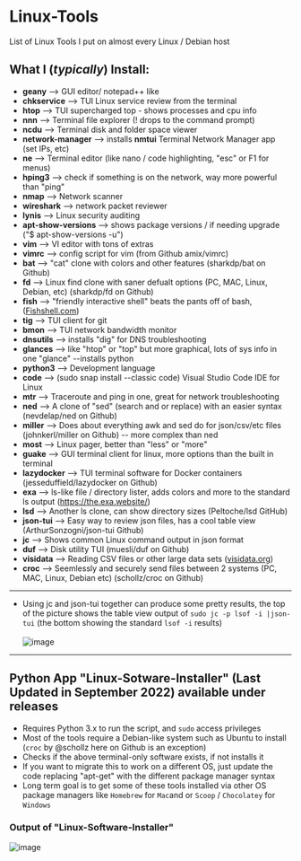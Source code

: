 # Linux-Tools
List of Linux Tools I put on almost every Linux / Debian host
## What I (_typically_) Install:
- **geany** --> GUI editor/ notepad++ like
- **chkservice** --> TUI Linux service review from the terminal
- **htop** --> TUI supercharged top - shows processes and cpu info
- **nnn** --> Terminal file explorer (! drops to the command prompt)
- **ncdu** --> Terminal disk and folder space viewer
- **network-manager**  --> installs **nmtui** Terminal Network Manager app (set IPs, etc)
- **ne** --> Terminal editor (like nano / code highlighting, "esc" or F1 for menus)
- **hping3** --> check if something is on the network, way more powerful than "ping"
- **nmap** --> Network scanner
- **wireshark** --> network packet reviewer
- **lynis** --> Linux security auditing 
- **apt-show-versions** --> shows package versions / if needing upgrade ("$ apt-show-versions -u")
- **vim** --> VI editor with tons of extras
- **vimrc** --> config script for vim (from Github amix/vimrc)
- **bat** --> "cat" clone with colors and other features (sharkdp/bat on Github)
- **fd** --> Linux find clone with saner defualt options (PC, MAC, Linux, Debian, etc) (sharkdp/fd on Github)
- **fish** --> "friendly interactive shell" beats the pants off of bash, ([Fishshell.com](https://fishshell.com))
- **tig** --> TUI client for git
- **bmon** --> TUI network bandwidth monitor
- **dnsutils** --> installs "dig" for DNS troubleshooting
- **glances** --> like "htop" or "top" but more graphical, lots of sys info in one "glance" --installs python
- **python3** --> Development language
- **code** --> (sudo snap install --classic code) Visual Studio Code IDE for Linux
- **mtr** --> Traceroute and ping in one, great for network troubleshooting
- **ned** --> A clone of "sed" (search and or replace) with an easier syntax (nevdelap/ned on Github)
- **miller** --> Does about everything awk and sed do for json/csv/etc files (johnkerl/miller on Github) -- more complex than ned
- **most** --> Linux pager, better than "less" or "more"
- **guake** --> GUI terminal client for linux, more options than the built in terminal
- **lazydocker** --> TUI terminal software for Docker containers (jesseduffield/lazydocker on Github)
- **exa** --> ls-like file / directory lister, adds colors and more to the standard ls output (https://the.exa.website/)
- **lsd** --> Another ls clone, can show directory sizes (Peltoche/lsd GitHub)
- **json-tui** --> Easy way to review json files, has a cool table view (ArthurSonzogni/json-tui Github)
- **jc** --> Shows common Linux command output in json format 
- **duf** --> Disk utility TUI (muesli/duf on Github)
- **visidata** --> Reading CSV files or other large data sets ([visidata.org](https://www.visidata.org/))
- **croc** --> Seemlessly and securely send files between 2 systems (PC, MAC, Linux, Debian etc) (schollz/croc on Github)
----
* Using jc and json-tui together can produce some pretty results, the top of the picture shows the table view output of ```sudo jc -p lsof -i |json-tui``` 
(the bottom showing the standard ```lsof -i``` results)<br><br>
![image](https://user-images.githubusercontent.com/48565067/155399052-e619f001-f33b-4272-ab3e-3cd43019cc90.png)
----
## Python App "Linux-Sotware-Installer" (Last Updated in September 2022) available under releases
- Requires Python 3.x to run the script, and ```sudo``` access privileges
- Most of the tools require a Debian-like system such as Ubuntu to install (```croc``` by @schollz here on Github is an exception)
- Checks if the above terminal-only software exists, if not installs it
- If you want to migrate this to work on a different OS, just update the code replacing "apt-get" with the different package manager syntax
- Long term goal is to get some of these tools installed via other OS package managers like ```Homebrew``` for ```Mac```and or ```Scoop``` / ```Chocolatey``` for ```Windows```
### Output of "Linux-Software-Installer"
![image](https://user-images.githubusercontent.com/48565067/141710525-a3ccf69b-f2d1-48f3-9fc3-5350229be8a5.png)


